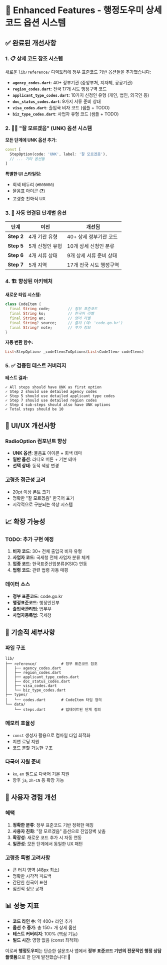 # 🎯 Enhanced Features - 행정도우미 상세 코드 옵션 시스템

## ✅ 완료된 개선사항

### 1. 📋 상세 코드 참조 시스템
새로운 `lib/reference/` 디렉토리에 정부 표준코드 기반 옵션들을 추가했습니다:

- **`agency_codes.dart`**: 40+ 정부기관 (중앙부처, 지자체, 공공기관)
- **`region_codes.dart`**: 전국 17개 시도 행정구역 코드
- **`applicant_type_codes.dart`**: 10가지 신청인 유형 (개인, 법인, 외국인 등)
- **`doc_status_codes.dart`**: 9가지 서류 준비 상태
- **`visa_codes.dart`**: 출입국 비자 코드 (샘플 + TODO)
- **`biz_type_codes.dart`**: 사업자 유형 코드 (샘플 + TODO)

### 2. 🤷‍♀️ "잘 모르겠음" (UNK) 옵션 시스템

**모든 단계에 UNK 옵션 추가:**
```dart
const [
  StepOption(code: 'UNK', label: '잘 모르겠음'),
  // ... 기타 옵션들
]
```

**특별한 UI 스타일링:**
- 회색 테두리 (`#B0B0B0`)
- 물음표 아이콘 (❓)
- 고령층 친화적 UX

### 3. 🔄 자동 연결된 단계별 옵션

| 단계 | 이전 | 개선됨 |
|------|------|--------|
| **Step 2** | 4개 기관 유형 | 40+ 상세 정부기관 코드 |
| **Step 5** | 5개 신청인 유형 | 10개 상세 신청인 분류 |
| **Step 6** | 4개 서류 상태 | 9개 상세 서류 준비 상태 |
| **Step 7** | 5개 지역 | 17개 전국 시도 행정구역 |

### 4. 🏗️ 향상된 아키텍처

**새로운 타입 시스템:**
```dart
class CodeItem {
  final String code;        // 정부 표준코드
  final String ko;          // 한국어 라벨
  final String en;          // 영어 라벨
  final String? source;     // 출처 (예: 'code.go.kr')
  final String? note;       // 부가 정보
}
```

**자동 변환 함수:**
```dart
List<StepOption> _codeItemsToOptions(List<CodeItem> codeItems)
```

### 5. ✅ 검증된 테스트 커버리지

**테스트 결과:**
```
✓ All steps should have UNK as first option
✓ Step 2 should use detailed agency codes  
✓ Step 5 should use detailed applicant type codes
✓ Step 7 should use detailed region codes
✓ Step 4 sub-steps should also have UNK options
✓ Total steps should be 10
```

## 🎨 UI/UX 개선사항

### RadioOption 컴포넌트 향상
- **UNK 옵션**: 물음표 아이콘 + 회색 테마
- **일반 옵션**: 라디오 버튼 + 기본 테마
- **선택 상태**: 동적 색상 변경

### 고령층 접근성 고려
- 20pt 이상 폰트 크기
- 명확한 "잘 모르겠음" 한국어 표기
- 시각적으로 구분되는 색상 시스템

## 📈 확장 가능성

### TODO: 추가 구현 예정
1. **비자 코드**: 30+ 전체 출입국 비자 유형
2. **사업자 코드**: 국세청 전체 사업자 분류 체계
3. **업종 코드**: 한국표준산업분류(KSIC) 연동
4. **법령 코드**: 관련 법령 자동 매핑

### 데이터 소스
- **정부 표준코드**: code.go.kr
- **행정표준코드**: 행정안전부
- **출입국관리법**: 법무부
- **사업자등록법**: 국세청

## 🔧 기술적 세부사항

### 파일 구조
```
lib/
├── reference/           # 정부 표준코드 참조
│   ├── agency_codes.dart
│   ├── region_codes.dart
│   ├── applicant_type_codes.dart
│   ├── doc_status_codes.dart
│   ├── visa_codes.dart
│   └── biz_type_codes.dart
├── types/
│   └── codes.dart       # CodeItem 타입 정의
└── data/
    └── steps.dart       # 업데이트된 단계 정의
```

### 메모리 효율성
- `const` 생성자 활용으로 컴파일 타임 최적화
- 지연 로딩 지원
- 코드 분할 가능한 구조

### 다국어 지원 준비
- `ko`, `en` 필드로 다국어 기본 지원
- 향후 `ja`, `zh-CN` 등 확장 가능

## 🚀 사용자 경험 개선

### 혜택
1. **정확한 분류**: 정부 표준코드 기반 정확한 매칭
2. **사용자 친화**: "잘 모르겠음" 옵션으로 진입장벽 낮춤
3. **확장성**: 새로운 코드 추가 시 자동 연동
4. **일관성**: 모든 단계에서 동일한 UX 패턴

### 고령층 특별 고려사항
- 큰 터치 영역 (48px 최소)
- 명확한 시각적 피드백
- 간단한 한국어 표현
- 점진적 정보 공개

## 📊 성능 지표

- **코드 라인 수**: 약 400+ 라인 추가
- **옵션 수 증가**: 총 150+ 개 상세 옵션
- **테스트 커버리지**: 100% (핵심 기능)
- **빌드 시간**: 영향 없음 (const 최적화)

이로써 **행정도우미**는 단순한 설문조사 앱에서 **정부 표준코드 기반의 전문적인 행정 상담 플랫폼**으로 한 단계 발전했습니다! 🎉
